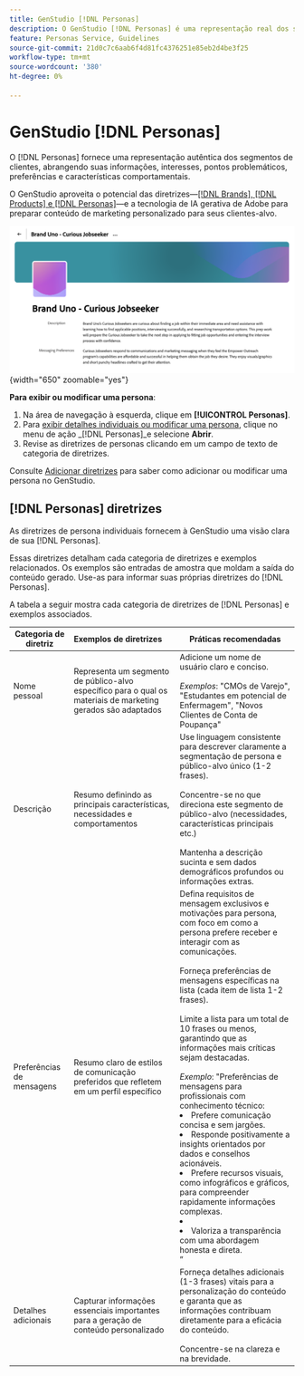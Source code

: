 ```yaml
---
title: GenStudio [!DNL Personas]
description: O GenStudio [!DNL Personas] é uma representação real dos segmentos de clientes, capturando seus interesses, pontos problemáticos, preferências e características comportamentais.
feature: Personas Service, Guidelines
source-git-commit: 21d0c7c6aab6f4d81fc4376251e85eb2d4be3f25
workflow-type: tm+mt
source-wordcount: '380'
ht-degree: 0%

---
```



# GenStudio [!DNL Personas]

O [!DNL Personas] fornece uma representação autêntica dos segmentos de clientes, abrangendo suas informações, interesses, pontos problemáticos, preferências e características comportamentais.

O GenStudio aproveita o potencial das diretrizes—[[!DNL Brands], [!DNL Products] e [!DNL Personas]](overview.md)—e a tecnologia de IA gerativa de Adobe para preparar conteúdo de marketing personalizado para seus clientes-alvo.&#x200B;

![[!DNL Personas] diretrizes no GenStudio](/help/assets/personas-guidelines.png){width="650" zoomable="yes"}

**Para exibir ou modificar uma persona**:

1. Na área de navegação à esquerda, clique em **[!UICONTROL Personas]**.
1. Para [exibir detalhes individuais ou modificar uma persona](add-guidelines.md#manage-personas), clique no menu de ação _[!DNL Personas]_e selecione **Abrir**.
1. Revise as diretrizes de personas clicando em um campo de texto de categoria de diretrizes.

Consulte [Adicionar diretrizes](add-guidelines.md) para saber como adicionar ou modificar uma persona no GenStudio.

## [!DNL Personas] diretrizes

As diretrizes de persona individuais fornecem à GenStudio uma visão clara de sua [!DNL Personas].

Essas diretrizes detalham cada categoria de diretrizes e exemplos relacionados. Os exemplos são entradas de amostra que moldam a saída do conteúdo gerado. Use-as para informar suas próprias diretrizes do [!DNL Personas].

A tabela a seguir mostra cada categoria de diretrizes de [!DNL Personas] e exemplos associados.

| Categoria de diretriz | Exemplos de diretrizes | Práticas recomendadas |
| ------------------| :---------- |-------------|
| Nome pessoal | Representa um segmento de público-alvo específico para o qual os materiais de marketing gerados são adaptados | Adicione um nome de usuário claro e conciso.<br><br>_Exemplos_: &quot;CMOs de Varejo&quot;, &quot;Estudantes em potencial de Enfermagem&quot;, &quot;Novos Clientes de Conta de Poupança&quot; |
| Descrição | Resumo definindo as principais características, necessidades e comportamentos | Use linguagem consistente para descrever claramente a segmentação de persona e público-alvo único (1-2 frases).<br><br>Concentre-se no que direciona este segmento de público-alvo (necessidades, características principais etc.)<br><br>Mantenha a descrição sucinta e sem dados demográficos profundos ou informações extras. |
| Preferências de mensagens | Resumo claro de estilos de comunicação preferidos que refletem em um perfil específico | Defina requisitos de mensagem exclusivos e motivações para persona, com foco em como a persona prefere receber e interagir com as comunicações.<br><br>Forneça preferências de mensagens específicas na lista (cada item de lista 1-2 frases).<br><br>Limite a lista para um total de 10 frases ou menos, garantindo que as informações mais críticas sejam destacadas.<br><br>_Exemplo_: &quot;Preferências de mensagens para profissionais com conhecimento técnico:<li>Prefere comunicação concisa e sem jargões.</li><li>Responde positivamente a insights orientados por dados e conselhos acionáveis.</li><li>Prefere recursos visuais, como infográficos e gráficos, para compreender rapidamente informações complexas.<li><li>Valoriza a transparência com uma abordagem honesta e direta.</li>” |
| Detalhes adicionais | Capturar informações essenciais importantes para a geração de conteúdo personalizado | Forneça detalhes adicionais (1-3 frases) vitais para a personalização do conteúdo e garanta que as informações contribuam diretamente para a eficácia do conteúdo.<br><br>Concentre-se na clareza e na brevidade. |
